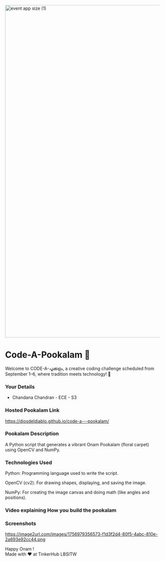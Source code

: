 <img width="1920" height="1080" alt="event app size (1)" src="https://github.com/user-attachments/assets/9c18c1de-1249-41ca-9561-1bc003606551" />

# Code-A-Pookalam 🌸
Welcome to CODE-A-പൂക്കളം, a creative coding challenge scheduled from September 1–6, where tradition meets technology! 🌼


### Your Details
- Chandana Chandran - ECE - S3



### Hosted Pookalam Link
https://diosdeldiablo.github.io/code-a---pookalam/



### Pookalam Description
A Python script that generates a vibrant Onam Pookalam (floral carpet) using OpenCV and NumPy.



### Technologies Used 
Python: Programming language used to write the script.

OpenCV (cv2): For drawing shapes, displaying, and saving the image.

NumPy: For creating the image canvas and doing math (like angles and positions).

### Video explaining How you build the pookalam



### Screenshots
https://image2url.com/images/1756979356573-f1d3f2d4-80f5-4abc-810e-2a693e92cc44.png



Happy Onam ! <br>
Made with ❤️ at TinkerHub LBSITW
